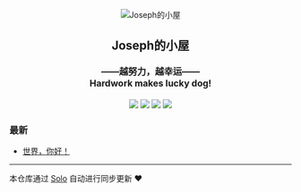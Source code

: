 <p align="center"><img alt="Joseph的小屋" src="https://static.b3log.org/images/brand/solo-32.png"></p><h2 align="center">
Joseph的小屋
</h2>

<h4 align="center"><font size="3" >——越努力，越幸运—— <br> Hardwork makes lucky dog!</font></h4>
<p align="center"><a title="Joseph的小屋" target="_blank" href="https://github.com/Tammiekk/solo-blog"><img src="https://img.shields.io/github/last-commit/Tammiekk/solo-blog.svg?style=flat-square&color=FF9900"></a>
<a title="GitHub repo size in bytes" target="_blank" href="https://github.com/Tammiekk/solo-blog"><img src="https://img.shields.io/github/repo-size/Tammiekk/solo-blog.svg?style=flat-square"></a>
<a title="Solo Version" target="_blank" href="https://github.com/b3log/solo/releases"><img src="https://img.shields.io/badge/solo-3.6.5-f1e05a.svg?style=flat-square&color=blueviolet"></a>
<a title="Hits" target="_blank" href="https://github.com/b3log/hits"><img src="https://hits.b3log.org/Tammiekk/solo-blog.svg"></a></p>

### 最新

* [世界，你好！](https://www.weki.vip/hello-solo)



---

本仓库通过 [Solo](https://github.com/b3log/solo) 自动进行同步更新 ❤️ 